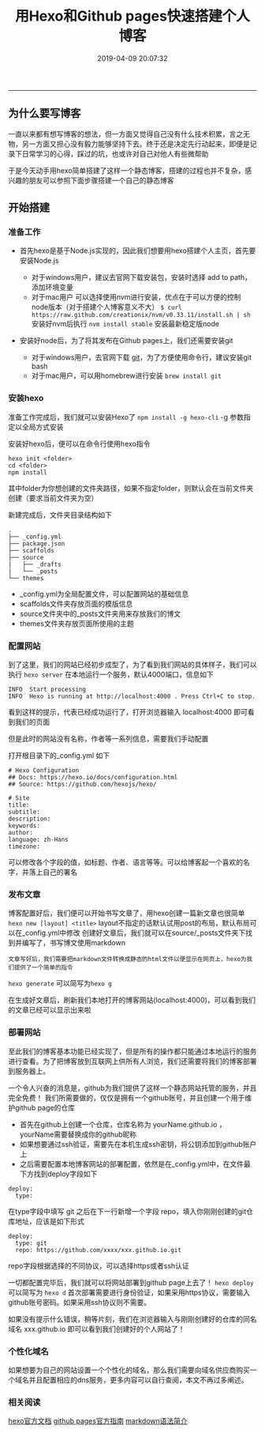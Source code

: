﻿---
title: 用Hexo和Github pages快速搭建个人博客
date: 2019-04-09 20:07:32
categories: 环境搭建
tags: 
- hexo
- node
- 指南
---

----

## 为什么要写博客
一直以来都有想写博客的想法，但一方面又觉得自己没有什么技术积累，言之无物，另一方面又担心没有毅力能够坚持下去。终于还是决定先行动起来，即便是记录下日常学习的心得，踩过的坑，也或许对自己对他人有些微帮助

于是今天动手用hexo简单搭建了这样一个静态博客，搭建的过程也并不复杂，感兴趣的朋友可以参照下面步骤搭建一个自己的静态博客

## 开始搭建
### 准备工作
- 首先hexo是基于Node.js实现的，因此我们想要用hexo搭建个人主页，首先要安装Node.js
   - 对于windows用户，建议去官网下载安装包，安装时选择 add to path， 添加环境变量
   - 对于mac用户 可以选择使用nvm进行安装，优点在于可以方便的控制node版本（对于搭建个人博客意义不大）
   `$ curl https://raw.github.com/creationix/nvm/v0.33.11/install.sh | sh`
    安装好nvm后执行
    `nvm install stable`
    安装最新稳定版node

- 安装好node后，为了将其发布在Github pages上，我们还需要安装git
   - 对于windows用户，去官网下载 [git](https://git-scm.com/download/win)，为了方便使用命令行，建议安装git bash
   - 对于mac用户，可以用homebrew进行安装 
   ` brew install git `

### 安装hexo
准备工作完成后，我们就可以安装Hexo了
` npm install -g hexo-cli `
-g 参数指定以全局方式安装

安装好hexo后，便可以在命令行使用hexo指令
```
hexo init <folder>
cd <folder>
npm install
```
其中folder为你想创建的文件夹路径，如果不指定folder，则默认会在当前文件夹创建（要求当前文件夹为空）

新建完成后，文件夹目录结构如下
```
.
├── _config.yml
├── package.json
├── scaffolds
├── source
|   ├── _drafts
|   └── _posts
└── themes
```

- _config.yml为全局配置文件，可以配置网站的基础信息
- scaffolds文件夹存放页面的模版信息
- source文件夹中的_posts文件夹用来存放我们的博文
- themes文件夹存放页面所使用的主题

### 配置网站
到了这里，我们的网站已经初步成型了，为了看到我们网站的具体样子，我们可以执行
`hexo server`
在本地运行一个服务，默认4000端口，信息如下
```
INFO  Start processing
INFO  Hexo is running at http://localhost:4000 . Press Ctrl+C to stop.
```
看到这样的提示，代表已经成功运行了，打开浏览器输入 localhost:4000 即可看到我们的页面

但是此时的网站没有名称，作者等一系列信息，需要我们手动配置

打开根目录下的_config.yml 如下
```
# Hexo Configuration
## Docs: https://hexo.io/docs/configuration.html
## Source: https://github.com/hexojs/hexo/

# Site
title: 
subtitle:
description:
keywords:
author: 
language: zh-Hans
timezone:
```
  可以修改各个字段的值，如标题、作者、语言等等。可以给博客起一个喜欢的名字，并落上自己的署名
  
### 发布文章
  博客配置好后，我们便可以开始书写文章了，用hexo创建一篇新文章也很简单
  `hexo new [layout] <title>`
layout不指定的话默认试用post的布局，默认布局可以在_config.yml中修改
创建好文章后，我们就可以在source/_posts文件夹下找到并编写了，书写博文使用markdown

    文章写好后，我们需要把markdown文件转换成静态的html文件以便显示在网页上，hexo为我们提供了一个简单的指令
`hexo generate`
可以简写为`hexo g` 

在生成好文章后，刷新我们本地打开的博客网站(localhost:4000)，可以看到我们的文章已经可以显示出来啦

### 部署网站
至此我们的博客基本功能已经实现了，但是所有的操作都只能通过本地运行的服务进行查看。为了把博客放到互联网上供所有人浏览，我们还需要将我们的博客部署到服务器上。

一个令人兴奋的消息是，github为我们提供了这样一个静态网站托管的服务，并且完全免费！
我们所需要做的，仅仅是拥有一个github账号，并且创建一个用于维护github page的仓库

- 首先在github上创建一个仓库，仓库名称为 yourName.github.io ，yourName需要替换成你的github昵称
- 如果想要通过ssh验证，需要先在本机生成ssh密钥，将公钥添加到github账户上
- 之后需要配置本地博客网站的部署配置，依然是在_config.yml中，在文件最下方找到deploy字段如下
```
deploy:
  type: 
```
在type字段中填写 git
之后在下一行新增一个字段 repo，填入你刚刚创建的git仓库地址，应该是如下形式
```
deploy:
  type: git
  repo: https://github.com/xxxx/xxx.github.io.git
```
repo字段根据选择的不同协议，可以选择https或者ssh认证

一切都配置完毕后，我们就可以将网站部署到github page上去了！
`hexo deploy`
可以简写为 `hexo d`
首次部署需要进行身份验证，如果采用https协议，需要输入github账号密码。如果采用ssh协议则不需要。

如果没有提示什么错误，稍等片刻，我们在浏览器输入与刚刚创建好的仓库的同名域名 xxx.github.io 即可以看到我们创建好的个人网站了！

### 个性化域名
如果想要为自己的网站设置一个个性化的域名，那么我们需要向域名供应商购买一个域名并且配置相应的dns服务，更多内容可以自行查阅，本文不再过多阐述。

### 相关阅读
[hexo官方文档](https://hexo.io/zh-cn/docs/front-matter)
[github pages官方指南](https://pages.github.com/)
[markdown语法简介](https://www.jianshu.com/p/191d1e21f7ed)











